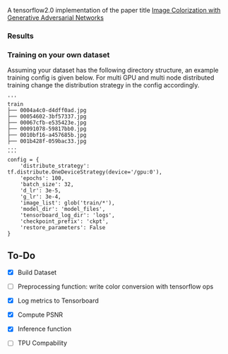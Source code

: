 A tensorflow2.0 implementation of the paper title [Image Colorization with Generative Adversarial Networks](https://arxiv.org/abs/1803.05400)

### Results


### Training on your own dataset
Assuming your dataset has the following directory structure, an example training config is given below.
For multi GPU and multi node distributed training change the distribution strategy in the config accordingly.
```
'''
train
├── 0004a4c0-d4dff0ad.jpg
├── 00054602-3bf57337.jpg
├── 00067cfb-e535423e.jpg
├── 00091078-59817bb0.jpg
├── 0010bf16-a457685b.jpg
├── 001b428f-059bac33.jpg
...
'''
config = {
    'distribute_strategy': tf.distribute.OneDeviceStrategy(device='/gpu:0'),
    'epochs': 100,
    'batch_size': 32,
    'd_lr': 3e-5,
    'g_lr': 3e-4,
    'image_list': glob('train/*'),
    'model_dir': 'model_files',
    'tensorboard_log_dir': 'logs',
    'checkpoint_prefix': 'ckpt',
    'restore_parameters': False
}
```

## To-Do
 - [x] Build Dataset
 - [ ] Preprocessing function: write color conversion with tensorflow ops
 - [x] Log metrics to Tensorboard
 - [x] Compute PSNR
 - [x] Inference function
 - [ ] TPU Compability
 
